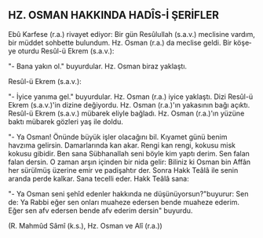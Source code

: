 ## HZ. OSMAN HAKKINDA HADÎS-İ ŞERİFLER

Ebû Karfese (r.a.) rivayet ediyor: Bir gün Resûlullah (s.a.v.) meclisine vardım, bir müddet sohbette bu­lundum. Hz. Osman (r.a.) da meclise geldi. Bir köşe­ye oturdu Resûl-ü Ekrem (s.a.v.):

"- Bana yakın ol." buyurdular. Hz. Osman biraz yaklaştı.

Resûl-ü Ekrem (s.a.v.):

"- İyice yanıma gel." buyurdular. Hz. Osman (r.a.) iyice yaklaştı. Dizi Resûl-ü Ekrem (s.a.v.)'in di­zine değiyordu. Hz. Osman (r.a.)'ın yakasının bağı açıktı. Resûl-ü Ekrem (s.a.v.) mübarek eliyle bağladı. Hz. Osman (r.a.)'ın yüzüne baktı mübarek gözleri yaş ile doldu.

"- Ya Osman! Önünde büyük işler olacağını bil. Kıyamet günü benim havzıma gelirsin. Damarlarında kan akar. Rengi kan rengi, kokusu misk kokusu gibidir. Ben sana Sübhanallah seni böyle kim yaptı derim. Sen falan falan dersin. O zaman arşın içinden bir nida gelir: Biliniz ki Osman bin Affân her sürülmüş üzerine emir ve padişahtır der. Sonra Hakk Teâlâ ile senin aranda perde kalkar. Sana tecelli eder. Hakk Teâlâ sana:

"- Ya Osman seni şehîd edenler hakkında ne dü­şünüyorsun?"buyurur: Sen de: Ya Rabbi eğer sen on­ları muaheze edersen bende muaheze ederim. Eğer sen afv edersen bende afv ederim dersin" buyurdu.

(R. Mahmûd Sâmî (k.s.), Hz. Osman ve Alî (r.a.))
